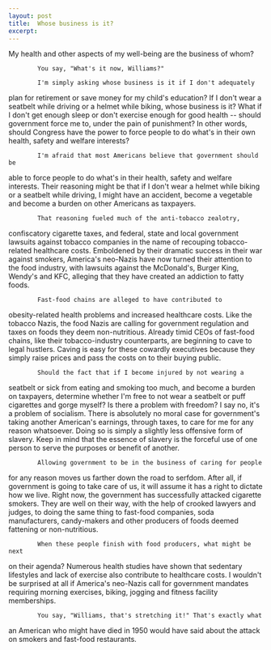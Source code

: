 ```yaml
---
layout: post
title:  Whose business is it?
excerpt:
---
```




            

    

            

 My health and other aspects of my well-being are the business of
whom?

            You say, "What's it now, Williams?"

            I'm simply asking whose business is it if I don't adequately
plan for retirement or save money for my child's education? If I don't wear
a seatbelt while driving or a helmet while biking, whose business is it?
What if I don't get enough sleep or don't exercise enough for good health --
should government force me to, under the pain of punishment? In other words,
should Congress have the power to force people to do what's in their own
health, safety and welfare interests?

            I'm afraid that most Americans believe that government should be
able to force people to do what's in their health, safety and welfare
interests. Their reasoning might be that if I don't wear a helmet while
biking or a seatbelt while driving, I might have an accident, become a
vegetable and become a burden on other Americans as taxpayers.

            That reasoning fueled much of the anti-tobacco zealotry,
confiscatory cigarette taxes, and federal, state and local government
lawsuits against tobacco companies in the name of recouping tobacco-related
healthcare costs. Emboldened by their dramatic success in their war against
smokers, America's neo-Nazis have now turned their attention to the food
industry, with lawsuits against the McDonald's, Burger King, Wendy's and
KFC, alleging that they have created an addiction to fatty foods.

            Fast-food chains are alleged to have contributed to
obesity-related health problems and increased healthcare costs. Like the
tobacco Nazis, the food Nazis are calling for government regulation and
taxes on foods they deem non-nutritious. Already timid CEOs of fast-food
chains, like their tobacco-industry counterparts, are beginning to cave to
legal hustlers. Caving is easy for these cowardly executives because they
simply raise prices and pass the costs on to their buying public.

            Should the fact that if I become injured by not wearing a
seatbelt or sick from eating and smoking too much, and become a burden on
taxpayers, determine whether I'm free to not wear a seatbelt or puff
cigarettes and gorge myself? Is there a problem with freedom? I say no, it's
a problem of socialism. There is absolutely no moral case for government's
taking another American's earnings, through taxes, to care for me for any
reason whatsoever. Doing so is simply a slightly less offensive form of
slavery. Keep in mind that the essence of slavery is the forceful use of one
person to serve the purposes or benefit of another.

            Allowing government to be in the business of caring for people
for any reason moves us farther down the road to serfdom. After all, if
government is going to take care of us, it will assume it has a right to
dictate how we live. Right now, the government has successfully attacked
cigarette smokers. They are well on their way, with the help of crooked
lawyers and judges, to doing the same thing to fast-food companies, soda
manufacturers, candy-makers and other producers of foods deemed fattening or
non-nutritious.

            When these people finish with food producers, what might be next
on their agenda? Numerous health studies have shown that sedentary
lifestyles and lack of exercise also contribute to healthcare costs. I
wouldn't be surprised at all if America's neo-Nazis call for government
mandates requiring morning exercises, biking, jogging and fitness facility
memberships.

            You say, "Williams, that's stretching it!" That's exactly what
an American who might have died in 1950 would have said about the attack on
smokers and fast-food restaurants.


        
